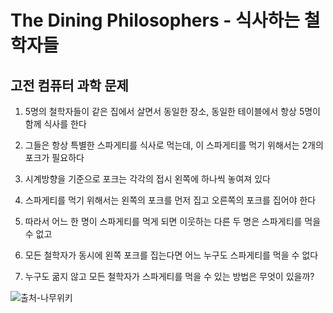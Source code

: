 # The Dining Philosophers - 식사하는 철학자들

## 고전 컴퓨터 과학 문제

1. 5명의 철학자들이 같은 집에서 살면서 동일한 장소, 동일한 테이블에서 항상 5명이 함께 식사를 한다

2. 그들은 항상 특별한 스파게티를 식사로 먹는데, 이 스파게티를 먹기 위해서는 2개의 포크가 필요하다

3. 시계방향을 기준으로 포크는 각각의 접시 왼쪽에 하나씩 놓여져 있다

4. 스파게티를 먹기 위해서는 왼쪽의 포크를 먼저 집고 오른쪽의 포크를 집어야 한다
   
5. 따라서 어느 한 명이 스파게티를 먹게 되면 이웃하는 다른 두 명은 스파게티를 먹을 수 없고

6. 모든 철학자가 동시에 왼쪽 포크를 집는다면 어느 누구도 스파게티를 먹을 수 없다

7. 누구도 굶지 않고 모든 철학자가 스파게티를 먹을 수 있는 방법은 무엇이 있을까?

![출처-나무위키](https://w.namu.la/s/24ad59b9924a16433407eae0c36a52de73c04a5a0f9014414a473ce5b0390efdb545e8e89270c6d36426654001d1672c78b34590281f978235da7df6ea03e0b35bd6d1a21e905b3f5d7f2a55009c09960f98e99d41bd70a67135d47c184ed23251ac037ac3d55c52721b9159d88f4f75)
